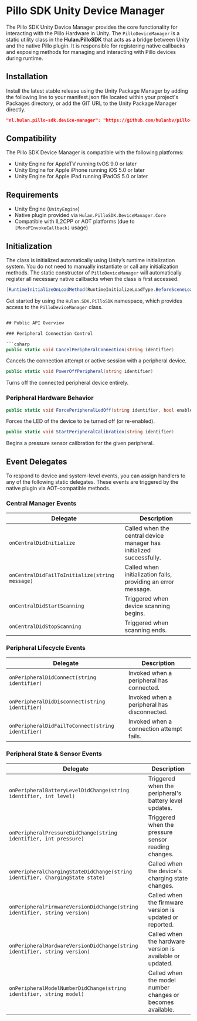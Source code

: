 # Pillo SDK Unity Device Manager

The Pillo SDK Unity Device Manager provides the core functionality for interacting with the Pillo Hardware in Unity. The `PilloDeviceManager` is a static utility class in the **Hulan.PilloSDK** that acts as a bridge between Unity and the native Pillo plugin. It is responsible for registering native callbacks and exposing methods for managing and interacting with Pillo devices during runtime.

## Installation

Install the latest stable release using the Unity Package Manager by adding the following line to your manifest.json file located within your project's Packages directory, or add the GIT URL to the Unity Package Manager directly.

```json
"nl.hulan.pillo-sdk.device-manager": "https://github.com/hulanbv/pillo-sdk.git?path=/UnityDeviceManager"
```

## Compatibility

The Pillo SDK Device Manager is compatible with the following platforms:

- Unity Engine for AppleTV running tvOS 9.0 or later
- Unity Engine for Apple iPhone running iOS 5.0 or later
- Unity Engine for Apple iPad running iPadOS 5.0 or later

## Requirements

- Unity Engine (`UnityEngine`)
- Native plugin provided via `Hulan.PilloSDK.DeviceManager.Core`
- Compatible with IL2CPP or AOT platforms (due to `[MonoPInvokeCallback]` usage)

## Initialization

The class is initialized automatically using Unity’s runtime initialization system. You do not need to manually instantiate or call any initialization methods. The static constructor of `PilloDeviceManager` will automatically register all necessary native callbacks when the class is first accessed.

```csharp
[RuntimeInitializeOnLoadMethod(RuntimeInitializeLoadType.BeforeSceneLoad)]
```

Get started by using the `Hulan.SDK.PilloSDK` namespace, which provides access to the `PilloDeviceManager` class.

````csharp

## Public API Overview

### Peripheral Connection Control

```csharp
public static void CancelPeripheralConnection(string identifier)
````

Cancels the connection attempt or active session with a peripheral device.

```csharp
public static void PowerOffPeripheral(string identifier)
```

Turns off the connected peripheral device entirely.

### Peripheral Hardware Behavior

```csharp
public static void ForcePeripheralLedOff(string identifier, bool enabled)
```

Forces the LED of the device to be turned off (or re-enabled).

```csharp
public static void StartPeripheralCalibration(string identifier)
```

Begins a pressure sensor calibration for the given peripheral.

## Event Delegates

To respond to device and system-level events, you can assign handlers to any of the following static delegates. These events are triggered by the native plugin via AOT-compatible methods.

### Central Manager Events

| Delegate                                       | Description                                                          |
| ---------------------------------------------- | -------------------------------------------------------------------- |
| `onCentralDidInitialize`                       | Called when the central device manager has initialized successfully. |
| `onCentralDidFailToInitialize(string message)` | Called when initialization fails, providing an error message.        |
| `onCentralDidStartScanning`                    | Triggered when device scanning begins.                               |
| `onCentralDidStopScanning`                     | Triggered when scanning ends.                                        |

### Peripheral Lifecycle Events

| Delegate                                          | Description                                 |
| ------------------------------------------------- | ------------------------------------------- |
| `onPeripheralDidConnect(string identifier)`       | Invoked when a peripheral has connected.    |
| `onPeripheralDidDisconnect(string identifier)`    | Invoked when a peripheral has disconnected. |
| `onPeripheralDidFailToConnect(string identifier)` | Invoked when a connection attempt fails.    |

### Peripheral State & Sensor Events

| Delegate                                                                     | Description                                                |
| ---------------------------------------------------------------------------- | ---------------------------------------------------------- |
| `onPeripheralBatteryLevelDidChange(string identifier, int level)`            | Triggered when the peripheral's battery level updates.     |
| `onPeripheralPressureDidChange(string identifier, int pressure)`             | Triggered when the pressure sensor reading changes.        |
| `onPeripheralChargingStateDidChange(string identifier, ChargingState state)` | Called when the device's charging state changes.           |
| `onPeripheralFirmwareVersionDidChange(string identifier, string version)`    | Called when the firmware version is updated or reported.   |
| `onPeripheralHardwareVersionDidChange(string identifier, string version)`    | Called when the hardware version is available or updated.  |
| `onPeripheralModelNumberDidChange(string identifier, string model)`          | Called when the model number changes or becomes available. |
